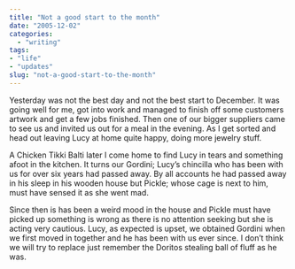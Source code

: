 ```yaml
---
title: "Not a good start to the month"
date: "2005-12-02"
categories:
  - "writing"
tags:
- "life"
- "updates"
slug: "not-a-good-start-to-the-month"
---
```


 <!-- [![Gordini][image-1]][1] -->
Yesterday was not the best day and not the best start to December. It was going well for me, got into work and managed to finish off some customers artwork and get a few jobs finished. Then one of our bigger suppliers came to see us and invited us out for a meal in the evening. As I get sorted and head out leaving Lucy at home quite happy, doing more jewelry stuff.

A Chicken Tikki Balti later I come home to find Lucy in tears and something afoot in the kitchen. It turns our Gordini; Lucy’s chincilla who has been with us for over six years had passed away. By all accounts he had passed away in his sleep in his wooden house but Pickle; whose cage is next to him, must have sensed it as she went mad.

Since then is has been a weird mood in the house and Pickle must have picked up something is wrong as there is no attention seeking but she is acting very cautious. Lucy, as expected is upset, we obtained Gordini when we first moved in together and he has been with us ever since. I don’t think we will try to replace just remember the Doritos stealing ball of fluff as he was.

[1]:	https://www.flickr.com/photos/funkylarma/69294526/ "Gordini"

[image-1]:	/images/69294526_966e6d0fdd_m.jpg
